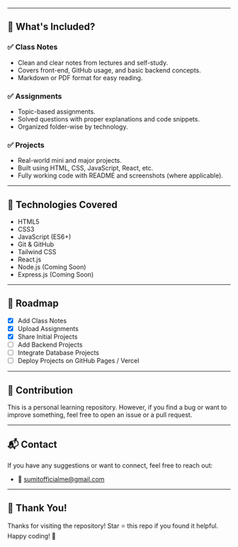 
---

## 📌 What's Included?

### ✅ Class Notes
- Clean and clear notes from lectures and self-study.
- Covers front-end, GitHub usage, and basic backend concepts.
- Markdown or PDF format for easy reading.

### ✅ Assignments
- Topic-based assignments.
- Solved questions with proper explanations and code snippets.
- Organized folder-wise by technology.

### ✅ Projects
- Real-world mini and major projects.
- Built using HTML, CSS, JavaScript, React, etc.
- Fully working code with README and screenshots (where applicable).

---

## 🚀 Technologies Covered

- HTML5
- CSS3
- JavaScript (ES6+)
- Git & GitHub
- Tailwind CSS
- React.js
- Node.js (Coming Soon)
- Express.js (Coming Soon)

---

## 📅 Roadmap

- [x] Add Class Notes
- [x] Upload Assignments
- [x] Share Initial Projects
- [ ] Add Backend Projects
- [ ] Integrate Database Projects
- [ ] Deploy Projects on GitHub Pages / Vercel

---

## 🤝 Contribution

This is a personal learning repository. However, if you find a bug or want to improve something, feel free to open an issue or a pull request.

---

## 📬 Contact

If you have any suggestions or want to connect, feel free to reach out:

- 📧 sumitofficialme@gmail.com

---

## 🌟 Thank You!

Thanks for visiting the repository! Star ⭐ this repo if you found it helpful. Happy coding! 🚀

